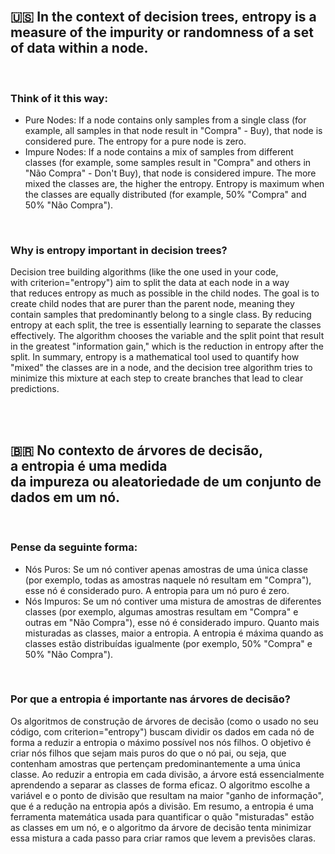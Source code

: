 

<br>

## 🇺🇸 In the context of decision trees, entropy is a measure of the impurity or randomness of a set of data within a node.

<br>


### Think of it this way:

* Pure Nodes: If a node contains only samples from a single class (for example, all samples in that node result in "Compra" - Buy), that node is considered pure. The entropy for a pure node is zero.
* Impure Nodes: If a node contains a mix of samples from different classes (for example, some samples result in "Compra" and others in "Não Compra" - Don't Buy), that node is considered impure. The more mixed the classes are, the higher the entropy. Entropy is maximum when the classes are equally distributed (for example, 50% "Compra" and 50% "Não Compra").

<br>

### Why is entropy important in decision trees?

Decision tree building algorithms (like the one used in your code, with criterion="entropy") aim to split the data at each node in a way that reduces entropy as much as possible in the child nodes. The goal is to create child nodes that are purer than the parent node, meaning they contain samples that predominantly belong to a single class.
By reducing entropy at each split, the tree is essentially learning to separate the classes effectively. The algorithm chooses the variable and the split point that result in the greatest "information gain," which is the reduction in entropy after the split.
In summary, entropy is a mathematical tool used to quantify how "mixed" the classes are in a node, and the decision tree algorithm tries to minimize this mixture at each step to create branches that lead to clear predictions.


<br><br>

## 🇧🇷 No contexto de árvores de decisão, a entropia é uma medida da impureza ou aleatoriedade de um conjunto de dados em um nó.

<br>


### Pense da seguinte forma:

* Nós Puros: Se um nó contiver apenas amostras de uma única classe (por exemplo, todas as amostras naquele nó resultam em "Compra"), esse nó é considerado puro. A entropia para um nó puro é zero.
* Nós Impuros: Se um nó contiver uma mistura de amostras de diferentes classes (por exemplo, algumas amostras resultam em "Compra" e outras em "Não Compra"), esse nó é considerado impuro. Quanto mais misturadas as classes, maior a entropia. A entropia é máxima quando as classes estão distribuídas igualmente (por exemplo, 50% "Compra" e 50% "Não Compra").

<br>

### Por que a entropia é importante nas árvores de decisão?

Os algoritmos de construção de árvores de decisão (como o usado no seu código, com criterion="entropy") buscam dividir os dados em cada nó de forma a reduzir a entropia o máximo possível nos nós filhos. O objetivo é criar nós filhos que sejam mais puros do que o nó pai, ou seja, que contenham amostras que pertençam predominantemente a uma única classe.
Ao reduzir a entropia em cada divisão, a árvore está essencialmente aprendendo a separar as classes de forma eficaz. O algoritmo escolhe a variável e o ponto de divisão que resultam na maior "ganho de informação", que é a redução na entropia após a divisão.
Em resumo, a entropia é uma ferramenta matemática usada para quantificar o quão "misturadas" estão as classes em um nó, e o algoritmo da árvore de decisão tenta minimizar essa mistura a cada passo para criar ramos que levem a previsões claras.



